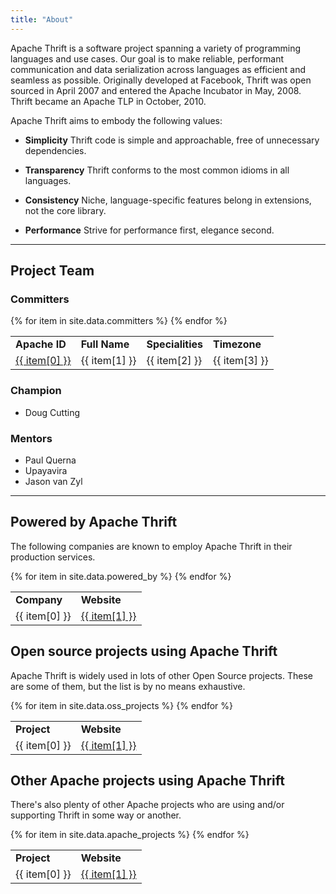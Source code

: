 ```yaml
---
title: "About"
---
```


Apache Thrift is a software project spanning a variety of programming languages and use cases. Our goal is to make reliable, performant communication and data serialization across languages as efficient and seamless as possible. Originally developed at Facebook, Thrift was open sourced in April 2007 and entered the Apache Incubator in May, 2008. Thrift became an Apache TLP in October, 2010.

Apache Thrift aims to embody the following values:

* **Simplicity**
  Thrift code is simple and approachable, free of unnecessary dependencies.

* **Transparency**
  Thrift conforms to the most common idioms in all languages.

* **Consistency**
  Niche, language-specific features belong in extensions, not the core library.

* **Performance**
  Strive for performance first, elegance second.

----

Project Team
------------

### Committers

<div class="committers">
  <table class="table table-bordered table-striped">
    <tbody>
    <tr>
      <td><b>Apache ID</b></td>
      <td><b>Full Name</b></td>
      <td><b>Specialities</b></td>
      <td><b>Timezone</b></td>
    </tr>
    {% for item in site.data.committers %}
    <tr class="">
      <td class="username"><a href="https://people.apache.org/phonebook.html?uid={{ item[0] }}">{{ item[0] }}</a></td>
      <td class="fullname">{{ item[1] }}</td>
      <td>{{ item[2] }}</td>
      <td align="right">{{ item[3] }}</td>
    </tr>
    {% endfor %}
    </tbody>
  </table>
</div>

### Champion
* Doug Cutting

### Mentors
* Paul Querna
* Upayavira
* Jason van Zyl

---

Powered by Apache Thrift
-----------------
The following companies are known to employ Apache Thrift in their production services.

<div class="committers">
    <table class="table table-bordered table-striped">
        <tbody>
        <tr>
            <td><b>Company</b></td>
            <td><b>Website</b></td>
        </tr>
        {% for item in site.data.powered_by %}
        <tr class="">
            <td class="company">{{ item[0] }}</td>
            <td class="website"><a href="{{ item[1] }}">{{ item[1] }}</a></td>
        </tr>
        {% endfor %}
        </tbody>
    </table>
</div>

Open source projects using Apache Thrift
-----------------
Apache Thrift is widely used in lots of other Open Source projects. These are some of them, but the list is by no means exhaustive.

<div class="committers">
    <table class="table table-bordered table-striped">
        <tbody>
        <tr>
            <td><b>Project</b></td>
            <td><b>Website</b></td>
        </tr>
        {% for item in site.data.oss_projects %}
        <tr class="">
            <td class="company">{{ item[0] }}</td>
            <td class="website"><a href="{{ item[1] }}">{{ item[1] }}</a></td>
        </tr>
        {% endfor %}
        </tbody>
    </table>
</div>

Other Apache projects using Apache Thrift
-----------------
There's also plenty of other Apache projects who are using and/or supporting Thrift in some way or another.

<div class="committers">
    <table class="table table-bordered table-striped">
        <tbody>
        <tr>
            <td><b>Project</b></td>
            <td><b>Website</b></td>
        </tr>
        {% for item in site.data.apache_projects %}
        <tr class="">
            <td class="company">{{ item[0] }}</td>
            <td class="website"><a href="{{ item[1] }}">{{ item[1] }}</a></td>
        </tr>
        {% endfor %}
        </tbody>
    </table>
</div>

